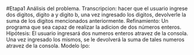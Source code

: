 #Etapa1 Análisis del problema.
Transcripcion: hacer que el usuario ingrese dos digitos, digito a y digito b, una vez ingresado los digitos, devolverle la suma de los digitos mencionados anteriormente.
Refinamiento: Un programa que sea capaz de realizar la adicion de dos números enteros.
Hipótesis: El usuario ingresará dos numeros enteros atravez de la consola. Una vez ingresado los mismos, se le devolverá la suma de tales numeros atravez de la consola. 
Modelo Ipo:

